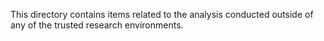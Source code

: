 This directory contains items related to the analysis conducted outside of any of the trusted research environments.
